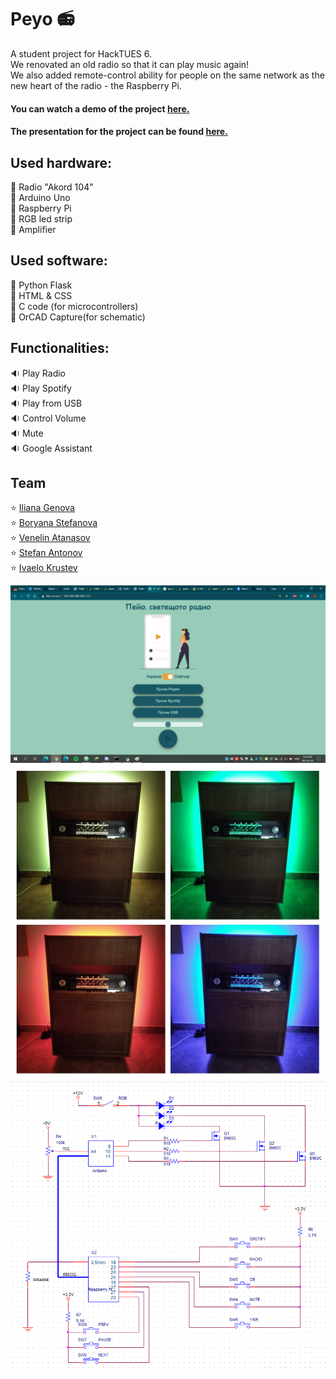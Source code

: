 # Peyo :radio:
A student project for HackTUES 6.  
We renovated an old radio so that it can play music again!  
We also added remote-control ability for people on the same network as the new heart of the radio - the Raspberry Pi.  

#### You can watch a demo of the project [here.](https://youtu.be/siEtyv2V2Zg)  
#### The presentation for the project can be found [here.](https://docs.google.com/presentation/d/121YX6xRevagpxVobXodJiMqY01eyq3IZO1ueWaVWT64/edit?usp=sharing)  

## Used hardware:
:electric_plug: Radio "Akord 104"  
:electric_plug: Arduino Uno  
:electric_plug: Raspberry Pi  
:electric_plug: RGB led strip  
:electric_plug: Amplifier  

## Used software:
:radio_button: Python Flask  
:radio_button: HTML & CSS  
:radio_button: C code (for microcontrollers)  
:radio_button: OrCAD Capture(for schematic)  

## Functionalities:
:sound: Play Radio  
:sound: Play Spotify  
:sound: Play from USB  
:sound: Control Volume  
:sound: Mute  
:sound: Google Assistant

## Team
:star: [Iliana Genova](https://github.com/IlianaGenova)  
:star: [Boryana Stefanova](https://github.com/Boryana23)  
:star: [Venelin Atanasov](https://github.com/venelinatanasov)  
:star: [Stefan Antonov](https://github.com/StefanAntonov)  
:star: [Ivaelo Krustev](https://github.com/Ivaelo)  

![Web](web.png)
![Peyo](PeyoCollage.jpg)
![Peyo](PeyoElechtricSchematic.png)
